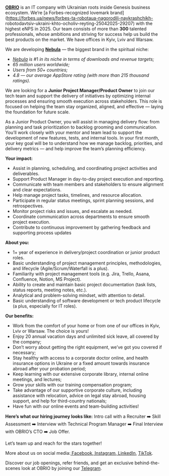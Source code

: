 [**OBRIO**](https://obrio.co/) is an IT company with Ukrainian roots inside
Genesis business ecosystem. We’re [a Forbes-recognized lovemark
brand](https://forbes.ua/news/forbes-ta-robotaua-nagorodili-naykrashchikh-
robotodavtsiv-ukraini-khto-ocholiv-reyting-25042025-29207) with the highest
eNPS in 2025. Our team consists of more than **300** talented professionals,
whose ambitions and striving for success help us build the best products on
the market. We have offices in Kyiv, Lviv and Warsaw.

We are developing [**Nebula**](http://asknebula.com/) — the biggest brand in
the spiritual niche:

  * [_Nebula_](http://asknebula.com/) _is_ #1 _in its niche in terms of downloads and revenue targets;_
  * _65 million users worldwide;_
  * _Users from 50+ countries;_
  * _4.8 — our average AppStore rating (with more than 215 thousand ratings)._

We are looking for a **Junior Project Manager/Product Owner** to join our tech
team and support the delivery of initiatives by optimizing internal processes
and ensuring smooth execution across stakeholders. This role is focused on
helping the team stay organized, aligned, and effective — laying the
foundation for future scale.

As a Junior Product Owner, you will assist in managing delivery flow: from
planning and task prioritization to backlog grooming and communication. You’ll
work closely with your mentor and team lead to support the development of new
features, tests, and internal tools. In your first month, your key goal will
be to understand how we manage backlog, priorities, and delivery metrics — and
help improve the team’s planning efficiency.

**Your impact:**

  * Assist in planning, scheduling, and coordinating project activities and deliverables.
  * Support Product Manager in day-to-day project execution and reporting.
  * Communicate with team members and stakeholders to ensure alignment and clear expectations.
  * Help manage project tasks, timelines, and resource allocation.
  * Participate in regular status meetings, sprint planning sessions, and retrospectives.
  * Monitor project risks and issues, and escalate as needed.
  * Coordinate communication across departments to ensure smooth project execution.
  * Contribute to continuous improvement by gathering feedback and supporting process updates

**About you:**

  * 1+ year of experience in delivery/project coordination or junior product roles.
  * Basic understanding of project management principles, methodologies, and lifecycle (Agile/Scrum/Waterfall is a plus).
  * Familiarity with project management tools (e.g. Jira, Trello, Asana, Confluence, Notion, MS Project).
  * Ability to create and maintain basic project documentation (task lists, status reports, meeting notes, etc.).
  * Analytical and problem-solving mindset, with attention to detail.
  * Basic understanding of software development or tech product lifecycle (a plus, especially for IT roles).

**Our benefits:**

  * Work from the comfort of your home or from one of our offices in Kyiv, Lviv or Warsaw. The choice is yours!
  * Enjoy 20 annual vacation days and unlimited sick leave, all covered by the company;
  * Don’t worry about getting the right equipment, we’ve got you covered if necessary;
  * Stay healthy with access to a corporate doctor online, and health insurance options in Ukraine or a fixed amount towards insurance abroad after your probation period;
  * Keep learning with our extensive corporate library, internal online meetings, and lectures;
  * Grow your skills with our training compensation program;
  * Take advantage of our supportive corporate culture, including assistance with relocation, advice on legal stay abroad, housing support, and help for third-country nationals;
  * Have fun with our online events and team-building activities!

**Here’s what our hiring journey looks like:** Intro call with a Recruiter ➡️
Skill Assessment ➡️ Interview with Technical Program Manager ➡️ Final
Interview with OBRIO’s CTO ➡️ Job Offer.

Let’s team up and reach for the stars together!

More about us on social media:[
Facebook](https://www.facebook.com/obrio.genesis),[
Instagram](https://www.instagram.com/obrio.tech/),[
LinkedIn](https://www.linkedin.com/company/obrio-genesis/),
[TikTok](https://www.tiktok.com/@obrio.co).

Discover our job openings, refer friends, and get an exclusive behind-the-
scenes look at OBRIO by joining our [Telegram](https://t.me/obrio_hr_bot).